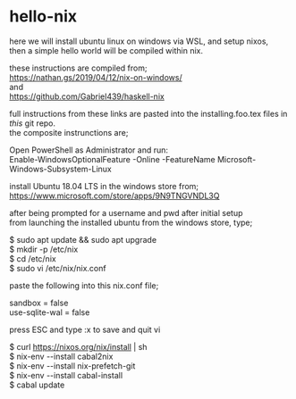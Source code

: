 # hello-nix    
here we will install ubuntu linux on windows via WSL, and setup nixos,   
then a simple hello world will be compiled within nix.   
   
these instructions are compiled from;   
https://nathan.gs/2019/04/12/nix-on-windows/   
and   
https://github.com/Gabriel439/haskell-nix   
   
full instructions from these links are pasted into the installing.foo.tex files in *this* git repo.    
the composite instrunctions are;   
   
Open PowerShell as Administrator and run:   
Enable-WindowsOptionalFeature -Online -FeatureName Microsoft-Windows-Subsystem-Linux   
   
install Ubuntu 18.04 LTS in the windows store from;   
https://www.microsoft.com/store/apps/9N9TNGVNDL3Q   
   
after being prompted for a username and pwd after initial setup   
from launching the installed ubuntu from the windows store, type;   
   
$ sudo apt update && sudo apt upgrade   
$ mkdir -p /etc/nix   
$ cd /etc/nix   
$ sudo vi /etc/nix/nix.conf   
   
paste the following into this nix.conf file;   
   
sandbox = false   
use-sqlite-wal = false   
   
press ESC and type :x to save and quit vi   
   
$ curl https://nixos.org/nix/install | sh   
$ nix-env --install cabal2nix   
$ nix-env --install nix-prefetch-git   
$ nix-env --install cabal-install   
$ cabal update    
